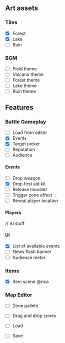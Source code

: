 
## Art assets

### Tiles

+ [X] Forest
+ [X] Lake
+ [ ] Ruin

### BGM

+ [ ] Field theme
+ [ ] Volcano theme
+ [ ] Forest theme
+ [ ] Lake theme
+ [ ] Ruin theme

## Features

### Battle Gameplay

+ [ ] Load from editor
+ [X] Events
+ [X] Target picker
+ [ ] Reputation
+ [ ] Audience

#### Events

+ [ ] Drop weapon
+ [X] Drop first aid kit
+ [ ] Release monster
+ [ ] Trigger zone effect
+ [ ] Reveal player location

#### Players

// AI stuff

#### UI

+ [X] List of available events
+ [ ] News flash banner
+ [ ] Audience meter

### Items

+ [X] Item scene @rica

### Map Editor

+ [ ] Zone pallete
+ [ ] Drag and drop zones
+ [ ] Load
+ [ ] Save

